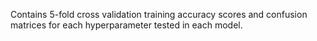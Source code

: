 Contains 5-fold cross validation training accuracy scores and confusion matrices for each hyperparameter tested in each model.
